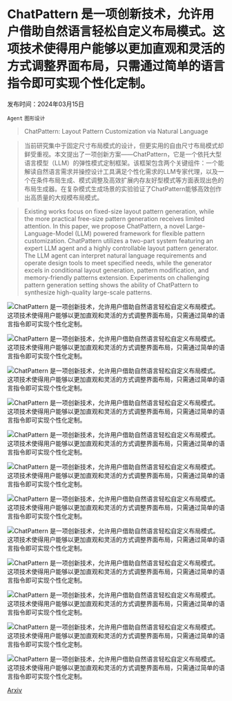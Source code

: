 # ChatPattern 是一项创新技术，允许用户借助自然语言轻松自定义布局模式。这项技术使得用户能够以更加直观和灵活的方式调整界面布局，只需通过简单的语言指令即可实现个性化定制。

发布时间：2024年03月15日

`Agent` `图形设计`

> ChatPattern: Layout Pattern Customization via Natural Language

> 当前研究集中于固定尺寸布局模式的设计，但更实用的自由尺寸布局模式却鲜受重视。本文提出了一项创新方案——ChatPattern，它是一个依托大型语言模型（LLM）的弹性模式定制框架。该框架包含两个关键组件：一个能解读自然语言需求并操控设计工具满足个性化需求的LLM专家代理，以及一个在条件布局生成、模式调整及高效扩展内存友好型模式等方面表现出色的布局生成器。在复杂模式生成场景的实验验证了ChatPattern能够高效创作出高质量的大规模布局模式。

> Existing works focus on fixed-size layout pattern generation, while the more practical free-size pattern generation receives limited attention. In this paper, we propose ChatPattern, a novel Large-Language-Model (LLM) powered framework for flexible pattern customization. ChatPattern utilizes a two-part system featuring an expert LLM agent and a highly controllable layout pattern generator. The LLM agent can interpret natural language requirements and operate design tools to meet specified needs, while the generator excels in conditional layout generation, pattern modification, and memory-friendly patterns extension. Experiments on challenging pattern generation setting shows the ability of ChatPattern to synthesize high-quality large-scale patterns.

![ChatPattern 是一项创新技术，允许用户借助自然语言轻松自定义布局模式。这项技术使得用户能够以更加直观和灵活的方式调整界面布局，只需通过简单的语言指令即可实现个性化定制。](../../../paper_images/2403.15434/x1.png)

![ChatPattern 是一项创新技术，允许用户借助自然语言轻松自定义布局模式。这项技术使得用户能够以更加直观和灵活的方式调整界面布局，只需通过简单的语言指令即可实现个性化定制。](../../../paper_images/2403.15434/x2.png)

![ChatPattern 是一项创新技术，允许用户借助自然语言轻松自定义布局模式。这项技术使得用户能够以更加直观和灵活的方式调整界面布局，只需通过简单的语言指令即可实现个性化定制。](../../../paper_images/2403.15434/x3.png)

![ChatPattern 是一项创新技术，允许用户借助自然语言轻松自定义布局模式。这项技术使得用户能够以更加直观和灵活的方式调整界面布局，只需通过简单的语言指令即可实现个性化定制。](../../../paper_images/2403.15434/x4.png)

![ChatPattern 是一项创新技术，允许用户借助自然语言轻松自定义布局模式。这项技术使得用户能够以更加直观和灵活的方式调整界面布局，只需通过简单的语言指令即可实现个性化定制。](../../../paper_images/2403.15434/x5.png)

![ChatPattern 是一项创新技术，允许用户借助自然语言轻松自定义布局模式。这项技术使得用户能够以更加直观和灵活的方式调整界面布局，只需通过简单的语言指令即可实现个性化定制。](../../../paper_images/2403.15434/x6.png)

![ChatPattern 是一项创新技术，允许用户借助自然语言轻松自定义布局模式。这项技术使得用户能够以更加直观和灵活的方式调整界面布局，只需通过简单的语言指令即可实现个性化定制。](../../../paper_images/2403.15434/x7.png)

![ChatPattern 是一项创新技术，允许用户借助自然语言轻松自定义布局模式。这项技术使得用户能够以更加直观和灵活的方式调整界面布局，只需通过简单的语言指令即可实现个性化定制。](../../../paper_images/2403.15434/x8.png)

![ChatPattern 是一项创新技术，允许用户借助自然语言轻松自定义布局模式。这项技术使得用户能够以更加直观和灵活的方式调整界面布局，只需通过简单的语言指令即可实现个性化定制。](../../../paper_images/2403.15434/x9.png)

![ChatPattern 是一项创新技术，允许用户借助自然语言轻松自定义布局模式。这项技术使得用户能够以更加直观和灵活的方式调整界面布局，只需通过简单的语言指令即可实现个性化定制。](../../../paper_images/2403.15434/x10.png)

![ChatPattern 是一项创新技术，允许用户借助自然语言轻松自定义布局模式。这项技术使得用户能够以更加直观和灵活的方式调整界面布局，只需通过简单的语言指令即可实现个性化定制。](../../../paper_images/2403.15434/x11.png)

![ChatPattern 是一项创新技术，允许用户借助自然语言轻松自定义布局模式。这项技术使得用户能够以更加直观和灵活的方式调整界面布局，只需通过简单的语言指令即可实现个性化定制。](../../../paper_images/2403.15434/x12.png)

[Arxiv](https://arxiv.org/abs/2403.15434)